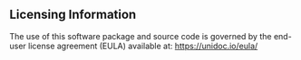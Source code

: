 ## Licensing Information

The use of this software package and source code is governed by the end-user
license agreement (EULA) available at: https://unidoc.io/eula/

